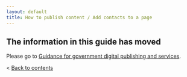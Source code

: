 ```yaml
---
layout: default
title: How to publish content / Add contacts to a page
---
```


## The information in this guide has moved

Please go to [Guidance for government digital publishing and services](https://www.gov.uk/government-digital-guidance/content-publishing).


< [Back to contents](http://alphagov.github.io/inside-government-admin-guide/)
